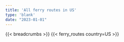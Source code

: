 ```yaml
---
title: 'All ferry routes in US'
type: 'blank'
date: "2023-01-01"
---
```


{{< breadcrumbs >}}
{{< ferry_routes country=US >}}

